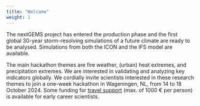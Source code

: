 ```yaml
---
title: "Welcome"
weight: 1
---
```


The nextGEMS project has entered the production phase and the first global 30-year storm-resolving simulations of a future climate are ready to be analysed. Simulations from both the ICON and the IFS model are available. 

The main hackathon themes are fire weather, (urban) heat extremes, and precipitation extremes. We are interested in validating and analyzing key indicators globally. We cordially invite scientists interested in these research themes to join a one-week hackathon in Wageningen, NL, from 14 to 18 October 2024. Some funding for [travel support](stipends_detail) (max. of 1000 € per person) is available for early career scientists.

<!-- The hazard hackathon will be the 5th km-scale hackathon in the nextGEMS project. -->

<!-- Please join us for one week of hacking, finding bugs, fixing bugs, and a lot of fun from 14th to 18th October 2024 in Wageningen, Germany. -->
